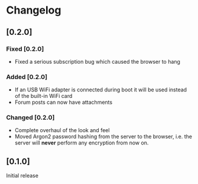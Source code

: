 # Changelog

## [0.2.0]

### Fixed [0.2.0]

- Fixed a serious subscription bug which caused the browser to hang

### Added [0.2.0]

- If an USB WiFi adapter is connected during boot it will be used
  instead of the built-in WiFi card
- Forum posts can now have attachments

### Changed [0.2.0]

- Complete overhaul of the look and feel
- Moved Argon2 password hashing from the server to the browser,
  i.e. the server will **never** perform any encryption from now on.

## [0.1.0]

Initial release
